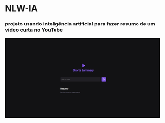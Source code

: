 <h1>NLW-IA </h1>

<h3> projeto usando inteligência artificial para fazer resumo de um vídeo curta no YouTube</h3>




<img src="/github/Shorts.jpg" alt="">
